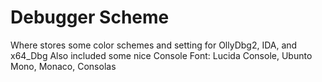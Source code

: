 Debugger Scheme
===============

Where stores some color schemes and setting for OllyDbg2, IDA, and 
x64_Dbg
Also included some nice Console Font: Lucida Console, Ubunto Mono, 
Monaco, Consolas

